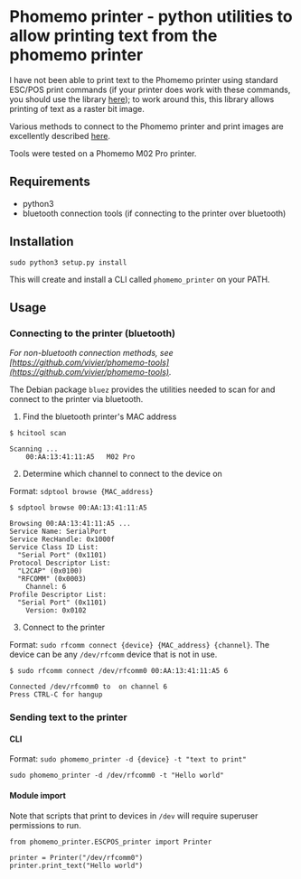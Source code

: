 # Phomemo printer - python utilities to allow printing text from the phomemo printer

I have not been able to print text to the Phomemo printer using standard ESC/POS print commands (if your printer does work with these commands, you should use the library [here](https://github.com/python-escpos/python-escpos)); to work around this, this library allows printing of text as a raster bit image.

Various methods to connect to the Phomemo printer and print images are excellently described [here](https://github.com/vivier/phomemo-tools).

Tools were tested on a Phomemo M02 Pro printer.


## Requirements

- python3
- bluetooth connection tools (if connecting to the printer over bluetooth)


## Installation

```
sudo python3 setup.py install
```

This will create and install a CLI called `phomemo_printer` on your PATH.


## Usage

### Connecting to the printer (bluetooth)

*For non-bluetooth connection methods, see [https://github.com/vivier/phomemo-tools](https://github.com/vivier/phomemo-tools).*

The Debian package `bluez` provides the utilities needed to scan for and connect to the printer via bluetooth.


1. Find the bluetooth printer's MAC address

```
$ hcitool scan

Scanning ...
	00:AA:13:41:11:A5	M02 Pro
```

2. Determine which channel to connect to the device on

Format: `sdptool browse {MAC_address}`

```
$ sdptool browse 00:AA:13:41:11:A5

Browsing 00:AA:13:41:11:A5 ...
Service Name: SerialPort
Service RecHandle: 0x1000f
Service Class ID List:
  "Serial Port" (0x1101)
Protocol Descriptor List:
  "L2CAP" (0x0100)
  "RFCOMM" (0x0003)
    Channel: 6
Profile Descriptor List:
  "Serial Port" (0x1101)
    Version: 0x0102
```

3. Connect to the printer

Format: `sudo rfcomm connect {device} {MAC_address} {channel}`. The device can be any `/dev/rfcomm` device that is not in use.

```
$ sudo rfcomm connect /dev/rfcomm0 00:AA:13:41:11:A5 6

Connected /dev/rfcomm0 to  on channel 6
Press CTRL-C for hangup
```


### Sending text to the printer

#### CLI

Format: `sudo phomemo_printer -d {device} -t "text to print"`

```
sudo phomemo_printer -d /dev/rfcomm0 -t "Hello world"
```


#### Module import

Note that scripts that print to devices in `/dev` will require superuser permissions to run.

```python3
from phomemo_printer.ESCPOS_printer import Printer

printer = Printer("/dev/rfcomm0")
printer.print_text("Hello world")
```
